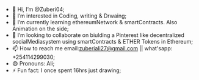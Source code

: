 - 👋 Hi, I’m @Zuberi04;
- 👀 I’m interested in Coding, writing & Drwaing;
- 🌱 I’m currently learning ethereumNetwork & smartContracts. Also Animation on the side;
- 💞️ I’m looking to collaborate on biulding a Pinterest like decentralized socialMediasystem using smartContracts & ETHER Tokens in Ethereum;
- 📫 How to reach me email:zuberiali27@gmail.com || what'sapp: +254114299030;
- 😄 Pronouns: Ali;
- ⚡ Fun fact: I once spent 16hrs just drawing;

<!---
Zuberi04/Zuberi04 is a ✨ special ✨ repository because its `README.md` (this file) appears on your GitHub profile.
You can click the Preview link to take a look at your changes.
--->
